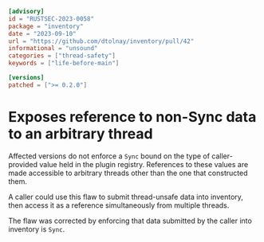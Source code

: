 ```toml
[advisory]
id = "RUSTSEC-2023-0058"
package = "inventory"
date = "2023-09-10"
url = "https://github.com/dtolnay/inventory/pull/42"
informational = "unsound"
categories = ["thread-safety"]
keywords = ["life-before-main"]

[versions]
patched = [">= 0.2.0"]
```

# Exposes reference to non-Sync data to an arbitrary thread

Affected versions do not enforce a `Sync` bound on the type of caller-provided
value held in the plugin registry. References to these values are made
accessible to arbitrary threads other than the one that constructed them.

A caller could use this flaw to submit thread-unsafe data into inventory, then
access it as a reference simultaneously from multiple threads.

The flaw was corrected by enforcing that data submitted by the caller into
inventory is `Sync`.
